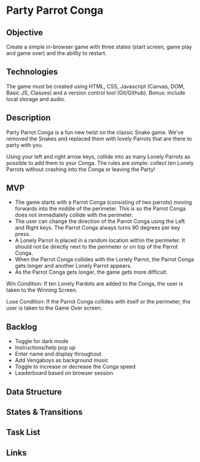 # Party Parrot Conga

## Objective 

Create a simple in-browser game with three states (start screen, game play and game over) and the ability to restart. 

## Technologies 

The game must be created using HTML, CSS, Javascript (Canvas, DOM, Basic JS, Classes) and a version control tool (Git/Github). Bonus: include local storage and audio.

## Description

Party Parrot Conga is a fun new twist on the classic Snake game. We've removed the Snakes and replaced them with lovely Parrots that are there to party with you. 

Using your left and right arrow keys, collide into as many Lonely Parrots as possible to add them to your Conga. The rules are simple: collect ten Lonely Parrots without crashing into the Conga or leaving the Party!

## MVP
- The game starts with a Parrot Conga (consisting of two parrots) moving forwards into the middle of the perimeter. This is so the Parrot Conga does not immediately collide with the perimeter. 
- The user can change the direction of the Parrot Conga using the Left and Right keys. The Parrot Conga always turns 90 degrees per key press.
- A Lonely Parrot is placed in a random location within the perimeter. It should not be directly next to the perimeter or on top of the Parrot Conga.
- When the Parrot Conga collides with the Lonely Parrot, the Parrot Conga gets longer and another Lonely Parrot appears. 
- As the Parrot Conga gets longer, the game gets more difficult. 

Win Condition: If ten Lonely Pardots are added to the Conga, the user is taken to the Winning Screen.

Lose Condition: If the Parrot Conga collides with itself or the perimeter, the user is taken to the Game Over screen.

## Backlog
- Toggle for dark mode
- Instructions/help pop up
- Enter name and display throughout
- Add Vengaboys as background music
- Toggle to increase or decrease the Conga speed
- Leaderboard based on browser session

## Data Structure

## States & Transitions

## Task List

## Links

